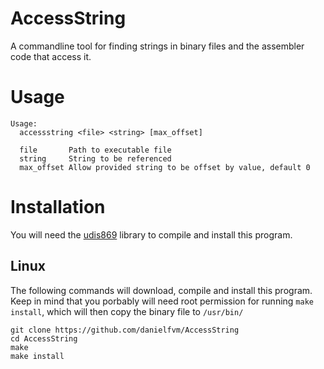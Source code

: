 # AccessString
A commandline tool for finding strings in binary files and the assembler
code that access it.


# Usage
```
Usage:
  accessstring <file> <string> [max_offset]

  file       Path to executable file
  string     String to be referenced
  max_offset Allow provided string to be offset by value, default 0
```

# Installation
You will need the [udis869](https://github.com/vmt/udis86) library to compile and install this program.

## Linux
The following commands will download, compile and install this program. Keep in mind that you porbably will
need root permission for running `make install`, which will then copy the binary file to `/usr/bin/`
```
git clone https://github.com/danielfvm/AccessString
cd AccessString
make
make install
```
